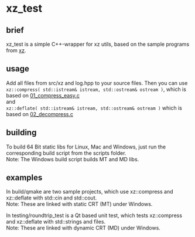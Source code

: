 # xz_test

## brief
xz_test is a simple C++-wrapper for xz utils, based on the sample programs from [xz](http://tukaani.org/xz/).

## usage
Add all files from src/xz and log.hpp to your source files. Then you can use  
`xz::compress( std::istream& istream, std::ostream& ostream )`, which is based on [01_compress_easy.c](http://git.tukaani.org/?p=xz.git;a=blob;f=doc/examples/01_compress_easy.c;hb=HEAD)  
and  
`xz::deflate( std::istream& istream, std::ostream& ostream )` which is based on [02_decompress.c](http://git.tukaani.org/?p=xz.git;a=blob;f=doc/examples/02_decompress.c;hb=HEAD)

## building
To build 64 Bit static libs for Linux, Mac and Windows, just run the corresponding build script from the scripts folder.  
Note: The Windows build script builds MT and MD libs.

## examples
In build/qmake are two sample projects, which use xz::compress and xz::deflate with std::cin and std::cout.  
Note: These are linked with static CRT (MT) under Windows.

In testing/roundtrip_test is a Qt based unit test, which tests xz::compress and xz::deflate with std::strings and files.  
Note: These are linked with dynamic CRT (MD) under Windows.
